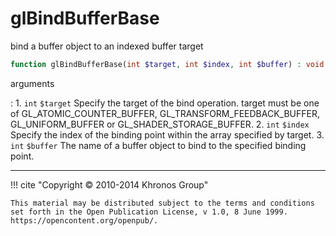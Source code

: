 # glBindBufferBase
bind a buffer object to an indexed buffer target

```php
function glBindBufferBase(int $target, int $index, int $buffer) : void
```



arguments

:    1. `int` `$target` Specify the target of the bind operation. target must be
    one of <constant>GL_ATOMIC_COUNTER_BUFFER</constant>,
    <constant>GL_TRANSFORM_FEEDBACK_BUFFER</constant>,
    <constant>GL_UNIFORM_BUFFER</constant> or
    <constant>GL_SHADER_STORAGE_BUFFER</constant>.
    2. `int` `$index` Specify the index of the binding point within the array
    specified by target.
    3. `int` `$buffer` The name of a buffer object to bind to the specified
    binding point.



---
     

!!! cite "Copyright © 2010-2014 Khronos Group"

    This material may be distributed subject to the terms and conditions set forth in the Open Publication License, v 1.0, 8 June 1999. https://opencontent.org/openpub/.